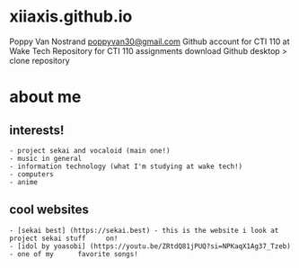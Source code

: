 # xiiaxis.github.io
Poppy Van Nostrand poppyvan30@gmail.com
Github account for CTI 110 at Wake Tech
Repository for CTI 110 assignments
download Github desktop > clone repository

# about me
## interests!
	- project sekai and vocaloid (main one!)
	- music in general
	- information technology (what I'm studying at wake tech!)
	- computers
	- anime
## cool websites
	- [sekai best] (https://sekai.best) - this is the website i look at project sekai stuff 	on!
	- [idol by yoasobi] (https://youtu.be/ZRtdQ81jPUQ?si=NPKaqX1Ag37_Tzeb) - one of my 		favorite songs!